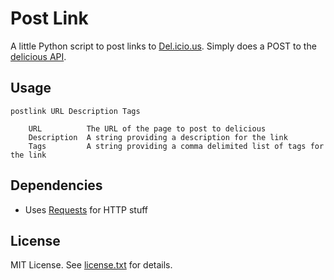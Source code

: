 # Post Link

A little Python script to post links to [Del.icio.us](http://delicious.com). Simply does a POST to the [delicious API](https://github.com/SciDevs/delicious-api).

## Usage

	postlink URL Description Tags
		
		URL          The URL of the page to post to delicious
		Description  A string providing a description for the link
		Tags         A string providing a comma delimited list of tags for the link

## Dependencies 

* Uses [Requests](http://docs.python-requests.org/en/latest/) for HTTP stuff

## License

MIT License. See [license.txt](license.txt) for details.
